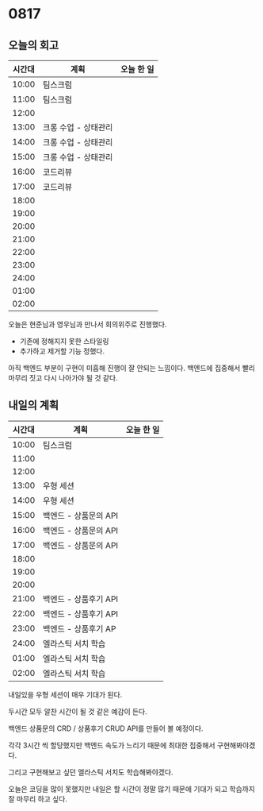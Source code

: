 # 0817

## 오늘의 회고

| 시간대 | 계획                 | 오늘 한 일 |
| ------ | -------------------- | ---------- |
| 10:00  | 팀스크럼             |            |
| 11:00  | 팀스크럼             |            |
| 12:00  |                      |            |
| 13:00  | 크롱 수업 - 상태관리 |            |
| 14:00  | 크롱 수업 - 상태관리 |            |
| 15:00  | 크롱 수업 - 상태관리 |            |
| 16:00  | 코드리뷰             |            |
| 17:00  | 코드리뷰             |            |
| 18:00  |                      |            |
| 19:00  |                      |            |
| 20:00  |                      |            |
| 21:00  |                      |            |
| 22:00  |                      |            |
| 23:00  |                      |            |
| 24:00  |                      |            |
| 01:00  |                      |            |
| 02:00  |                      |            |

오늘은 현준님과 영우님과 만나서 회의위주로 진행했다.

- 기존에 정해지지 못한 스타일링
- 추가하고 제거할 기능 정했다.

아직 백엔드 부분이 구현이 미흡해 진행이 잘 안되는 느낌이다. 백엔드에 집중해서 빨리 마무리 짓고 다시 나아가야 될 것 같다.

## 내일의 계획

| 시간대 | 계획                  | 오늘 한 일 |
| ------ | --------------------- | ---------- |
| 10:00  | 팀스크럼              |            |
| 11:00  |                       |            |
| 12:00  |                       |            |
| 13:00  | 우형 세션             |            |
| 14:00  | 우형 세션             |            |
| 15:00  | 백엔드 - 상품문의 API |            |
| 16:00  | 백엔드 - 상품문의 API |            |
| 17:00  | 백엔드 - 상품문의 API |            |
| 18:00  |                       |            |
| 19:00  |                       |            |
| 20:00  |                       |            |
| 21:00  | 백엔드 - 상품후기 API |            |
| 22:00  | 백엔드 - 상품후기 API |            |
| 23:00  | 백엔드 - 상품후기 AP  |            |
| 24:00  | 엘라스틱 서치 학습    |            |
| 01:00  | 엘라스틱 서치 학습    |            |
| 02:00  | 엘라스틱 서치 학습    |            |

내일있을 우형 세션이 매우 기대가 된다.

두시간 모두 알찬 시간이 될 것 같은 예감이 든다.

백엔드 상품문의 CRD / 상품후기 CRUD API를 만들어 볼 예정이다.

각각 3시간 씩 할당했지만 백엔드 속도가 느리기 때문에 최대한 집중해서 구현해봐야겠다.

그리고 구현해보고 싶던 엘라스틱 서치도 학습해봐야겠다. 

오늘은 코딩을 많이 못했지만 내일은 할 시간이 정말 많기 때문에 기대가 되고 학습까지 잘 마무리 하고 싶다.  